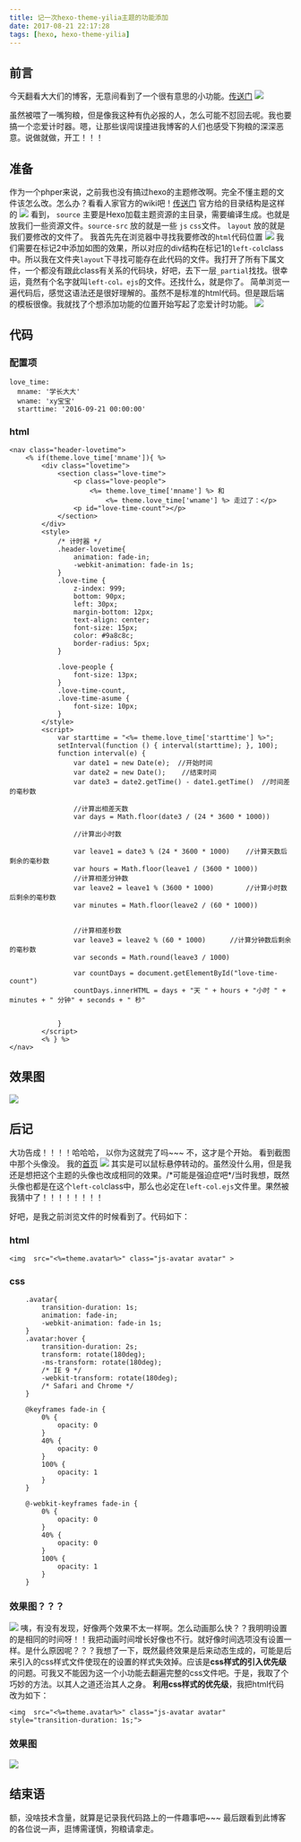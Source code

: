 ```yaml
---
title: 记一次hexo-theme-yilia主题的功能添加
date: 2017-08-21 22:17:28
tags: [hexo, hexo-theme-yilia]
---
```


## 前言
今天翻看大大们的博客，无意间看到了一个很有意思的小功能。[传送门](http://bj.uiv5.com/)
![](http://markdown-1252847423.file.myqcloud.com/lovetime.png)

虽然被喂了一嘴狗粮，但是像我这种有仇必报的人，怎么可能不怼回去呢。我也要搞一个恋爱计时器。嗯，让那些误闯误撞进我博客的人们也感受下狗粮的深深恶意。说做就做，开工！！！

<!--more-->

## 准备

作为一个phper来说，之前我也没有搞过hexo的主题修改啊。完全不懂主题的文件该怎么改。怎么办？看看人家官方的wiki吧！[传送门](https://github.com/litten/hexo-theme-yilia/wiki)
官方给的目录结构是这样的
![](http://markdown-1252847423.file.myqcloud.com/yilia-wiki.png)
看到， `source` 主要是Hexo加载主题资源的主目录，需要编译生成。也就是放我们一些资源文件。`source-src` 放的就是一些 `js` `css`文件。 `layout` 放的就是我们要修改的文件了。
我首先先在浏览器中寻找我要修改的`html`代码位置
![](http://markdown-1252847423.file.myqcloud.com/cuthtmllovetime.png)
我们需要在标记2中添加如图的效果，所以对应的div结构在标记1的`left-col`class中。所以我在文件夹`layout`下寻找可能存在此代码的文件。我打开了所有下属文件，一个都没有跟此class有关系的代码块，好吧，去下一层`_partial`找找。很幸运，竟然有个名字就叫`left-col。ejs`的文件。还找什么，就是你了。
简单浏览一遍代码后，感觉这语法还是很好理解的。虽然不是标准的html代码。但是跟后端的模板很像。我就找了个想添加功能的位置开始写起了恋爱计时功能。
![](http://markdown-1252847423.file.myqcloud.com/nav-lovetime-code.png)

## 代码
### 配置项
```
love_time:
  mname: '学长大大'
  wname: 'xy宝宝'
  starttime: '2016-09-21 00:00:00'
```
### html
```
<nav class="header-lovetime">
    <% if(theme.love_time['mname']){ %>
        <div class="lovetime">
            <section class="love-time">
                <p class="love-people">
                    <%= theme.love_time['mname'] %> 和
                        <%= theme.love_time['wname'] %> 走过了：</p>
                <p id="love-time-count"></p>
            </section>
        </div>
        <style>
            /* 计时器 */
            .header-lovetime{
                animation: fade-in;
                -webkit-animation: fade-in 1s;
            }
            .love-time {
                z-index: 999;
                bottom: 90px;
                left: 30px;
                margin-bottom: 12px;
                text-align: center;
                font-size: 15px;
                color: #9a8c8c;
                border-radius: 5px;
            }

            .love-people {
                font-size: 13px;
            }
            .love-time-count,
            .love-time-asume {
                font-size: 10px;
            }
        </style>
        <script>
            var starttime = "<%= theme.love_time['starttime'] %>";
            setInterval(function () { interval(starttime); }, 100);
            function interval(e) {
                var date1 = new Date(e);  //开始时间
                var date2 = new Date();    //结束时间
                var date3 = date2.getTime() - date1.getTime()  //时间差的毫秒数

                //计算出相差天数
                var days = Math.floor(date3 / (24 * 3600 * 1000))

                //计算出小时数

                var leave1 = date3 % (24 * 3600 * 1000)    //计算天数后剩余的毫秒数
                var hours = Math.floor(leave1 / (3600 * 1000))
                //计算相差分钟数
                var leave2 = leave1 % (3600 * 1000)        //计算小时数后剩余的毫秒数
                var minutes = Math.floor(leave2 / (60 * 1000))


                //计算相差秒数
                var leave3 = leave2 % (60 * 1000)      //计算分钟数后剩余的毫秒数
                var seconds = Math.round(leave3 / 1000)

                var countDays = document.getElementById("love-time-count")
                countDays.innerHTML = days + "天 " + hours + "小时 " + minutes + " 分钟" + seconds + " 秒"


            }
        </script>
        <% } %>
</nav>
```

## 效果图

![](http://markdown-1252847423.costj.myqcloud.com/love-time.gif)


## 后记

大功告成！！！！哈哈哈， 以你为这就完了吗~~~  不，这才是个开始。 看到截图中那个头像没。 我的[首页](http://www.kilingzhang.com)
![](http://markdown-1252847423.costj.myqcloud.com/avatar-eg.gif)
其实是可以鼠标悬停转动的。虽然没什么用，但是我还是想把这个主题的头像也改成相同的效果。/\*可能是强迫症吧\*/当时我想，既然头像也都是在这个`left-col`class中，那么也必定在`left-col.ejs`文件里。果然被我猜中了！！！！！！！！

好吧，是我之前浏览文件的时候看到了。代码如下：
### html
```
<img  src="<%=theme.avatar%>" class="js-avatar avatar" >
```
### css
```
    .avatar{
        transition-duration: 1s;
        animation: fade-in;
        -webkit-animation: fade-in 1s;
    }
    .avatar:hover {
        transition-duration: 2s;									
        transform: rotate(180deg);
        -ms-transform: rotate(180deg);
        /* IE 9 */
        -webkit-transform: rotate(180deg);
        /* Safari and Chrome */
    }

    @keyframes fade-in {
        0% {
            opacity: 0
        }
        40% {
            opacity: 0
        }
        100% {
            opacity: 1
        }
    }

    @-webkit-keyframes fade-in {
        0% {
            opacity: 0
        }
        40% {
            opacity: 0
        }
        100% {
            opacity: 1
        }
    }

```

### 效果图？？？
![](http://markdown-1252847423.costj.myqcloud.com/avatar-failed.gif)
咦，有没有发现，好像两个效果不太一样啊。怎么动画那么快？？我明明设置的是相同的时间呀！！我把动画时间增长好像也不行。就好像时间选项没有设置一样。是什么原因呢？？？我想了一下，既然最终效果是后来动态生成的，可能是后来引入的css样式文件使现在的设置的样式失效掉。应该是**css样式的引入优先级**的问题。可我又不能因为这一个小功能去翻遍完整的css文件吧。于是，我取了个巧妙的方法。以其人之道还治其人之身。
**利用css样式的优先级**，我把html代码改为如下：
```
<img  src="<%=theme.avatar%>" class="js-avatar avatar"  style="transition-duration: 1s;">
```

### 效果图
![](http://markdown-1252847423.costj.myqcloud.com/avatar.gif)

## 结束语
额，没啥技术含量，就算是记录我代码路上的一件趣事吧~~~ 最后跟看到此博客的各位说一声，逛博需谨慎，狗粮请拿走。
